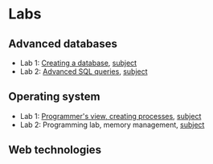 # Labs

## Advanced databases

* Lab 1: [Creating a database](db/db-lab1.md), [subject](db/db-lab1-subject.pdf)
* Lab 2: [Advanced SQL queries](db/db-lab2.md), [subject](db-lab2-subject.pdf)


## Operating system

* Lab 1: [Programmer's view, creating processes](os/os-lab1.md), [subject](os/os-lab1-subject.pdf)
* Lab 2: Programming lab, memory management, [subject](os/os-lab2-subject.pdf)

## Web technologies
